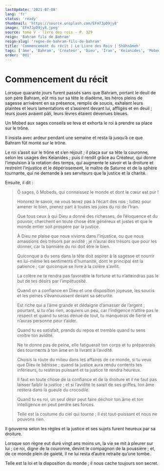 ```yaml
---
lastUpdate: '2021-07-08'
lang: 'fr'
status: 'ready'
thumbnail: 'https://source.unsplash.com/EFm7JpD9jy8'
image: 'EFm7JpD9jy8.jpeg'
source: tome V - livre des rois - P. 329
reign: 'Bahram fils de Bahram'
reign-slug: 'regne-de-bahram-fils-de-bahram'
title: 'Commencement du récit | Le Livre des Rois | Shâhnâmeh'
tags: ['âme', 'Bahram', 'Créateur', 'Dieu', 'Iran', 'Keïanides', 'Mobed', 'Mobeds', 'Saturne']
order: '001'
---
```


<!-- LTeX: language=fr -->

# Commencement du récit

Lorsque quarante jours furent passés sans que Bahram, portant le deuil de son père Bahram, eût mis sur sa tête le diadème, les héros pleins de sagesse arrivèrent en sa présence, remplis de soucis, exhalant leurs plaintes et leurs lamentations et s’assirent devant lui, affligés et en deuil ; leurs joues avaient pâli, leurs lèvres étaient devenues bleues.

Un Mobed aux sages conseils se leva et exhorta le roi à prendre sa place sur le trône.

Il insista avec ardeur pendant une semaine et resta là jusqu’à ce que Bahram fût monté sur le trône.

Le roi s’assit sur le trône et s’en réjouit ; il plaça sur sa tête la couronne, selon les usages des Keïanides ; puis il rendit grâce au Créateur, qui donne l’impulsion à la rotation des temps, qui augmente le savoir et la droiture et restreint l’injustice et le dépérissement, le maître de Saturne et de la sphère tournante, qui ne demande à ses serviteurs que la justice et la charité.

Ensuite, il dit :

> Ô sages, ô Mobeds, qui connaissez le monde et dont le cœur est pur !
>
> Honorez le savoir, ne vous tenez pas à l’écart des rois ; luttez pour amener le bien, prenez part à toutes les joies du roi de l’Iran.
>
> Que tous ceux à qui Dieu a donné des richesses, de l’éloquence et du pouvoir, cherchent en toute chose être généreux et justes et que le monde entier soit prospère par la justice.
>
> À Dieu ne plaise que nous vivions dans l’injustice, ou que nous amassions des trésors par avidité ; je n’aurai des trésors que pour les donner, car la bannière du roi doit être le bien.
>
> Quiconque a du sens dans la tête doit aspirer à la sagesse et nourrir en lui-même les sentiments d’humanité, dont le principal est la patience ; car quiconque se livre à la colère s’avilit.
>
> La colère ne te rendra pas favorable la fortune et tu n’atteindras pas le but de tes désirs par l’impétuosité.
>
> Quand on a confiance en Dieu et une disposition joyeuse, les soucis et les peines s’évanouissent devant sa sécurité.
>
> Est riche qui a l’âme grande et dédaigne d’amasser de l’argent ; pourtant, si tu n’as rien, acquiers un peu, car l’indigence n’attire pas le respect et quand tu seras dénué de tout, tu manqueras de fierté et n’auras personne pour t’aider.
>
> Quand tu es satisfait, prends du repos et tremble quand tu sens croître ton avidité.
>
> Ne te donne pas de peine, elle fatiguerait ton corps et tu préparerais des tourments à ton âme en la livrant à l’avidité.
>
> Choisis la route du milieu dans les affaires de ce monde, si tu veux que Dieu te bénisse ; quand ta justice aura rendu contents tes inférieurs, tu resteras puissant et ta justice te rendra heureux.
>
> Il faut en toute chose de la confiance et de la droiture et il ne faut pas laisser faiblir la justice ; et si l’avidité te saisit de ses griffes, ton âme restera dans la gueule du crocodile.
>
> Quand tu es roi, un seul désir peut faire déchoir ton âme et ton intelligence en peut perdre ses forces.
>
> Telle est la coutume du ciel qui tourne ; il est tout-puissant et nous ne pouvons rien.

Il gouverna selon les règles et la justice et ses sujets furent heureux par sa droiture.

Lorsque son règne eut duré vingt ans moins un, la vie se mit à pleurer sur lui ; ce roi, digne de la couronne, devint le compagnon de la poussière ; et, de ce monde plein de gaieté, il ne lui resta d’autre retraite qu’une tombe.

Telle est la loi et la disposition du monde ; il nous cache toujours son secret.
